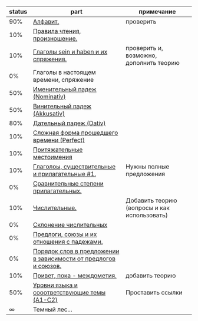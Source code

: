 status | part  | примечание
-------|-------|----------
90% | [Алфавит.](alphabet/Info.md)                                       | проверить
10% | [Правила чтения, произношение.](pronunciation/Info.md)
10% | [Глаголы sein и haben и их спряжения.](zein-haben/Info.md)         | проверить и, возможно, дополнить теорию
0%  | Глаголы в настоящем времени, спряжение
50% | [Именительный падеж (Nominativ)](nominativ/Info.md)
50% | [Винительный падеж (Akkusativ)](akkusativ/Info.md)
80% | [Дательный падеж (Dativ)](dativ/Info.md)
10% | [Сложная форма прошедшего времени (Perfect)](perfekt/Info.md)
10% | [Притяжательные местоимения](pmestoimenia/Info.md)
10% | [Глаголоы, существительные и прилагательные #1.](voc1/Cards.md)     | Нужны полные предложения
0%  | [Сравнительные степени прилагательных.](prilagatelnye-1/Info.md)
10% | [Числительные.](chislitelnye/Cards.md)                              | Добавить теорию (вопросы и как использовать)
0%  | [Склонение числительных](chislitelnye-sklonenie/Info.md)
0%  | [Предлоги, союзы и их отношения с падежами.]()                      |
0%  | [Порядок слов в предложении в зависимости от предлогов и союзов.]() |
10% | [Привет, пока - междометия.](mejdometia/Info.md)                    | добавить теорию
50% | [Уровни языка и сооответствующие темы (A1-C2)](levels/Info.md)      | Проставить ссылки
∞   | Темный лес...



